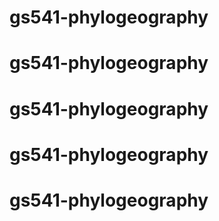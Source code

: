 # gs541-phylogeography
# gs541-phylogeography
# gs541-phylogeography
# gs541-phylogeography
# gs541-phylogeography
